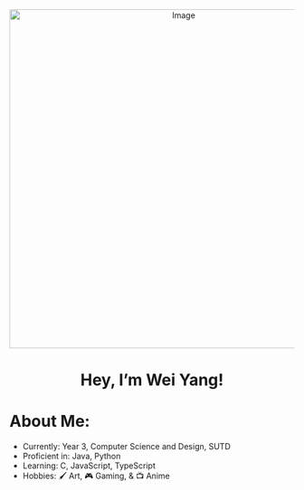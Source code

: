 <div align="center">
    <img src="https://github.com/user-attachments/assets/f8ee8000-4389-4b68-80f9-58782ba1c6a4" alt="Image" width="600"/>
</div>

<h1 align="center">Hey, I’m Wei Yang!</h1>

# About Me:
- Currently: Year 3, Computer Science and Design, SUTD
- Proficient in: Java, Python
- Learning: C, JavaScript, TypeScript
- Hobbies: 🖌️ Art, 🎮 Gaming, & 📺 Anime

<!---
weiiyanggg/weiiyanggg is a ✨ special ✨ repository because its `README.md` (this file) appears on your GitHub profile.
You can click the Preview link to take a look at your changes.
--->
